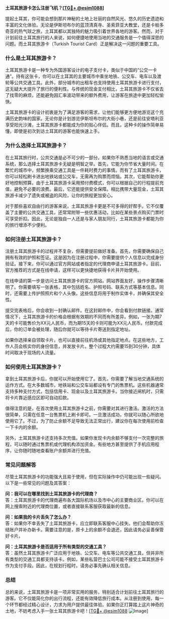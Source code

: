 **土耳其旅游卡怎么注册飞机？[[TG💪+ @esim1088](https://t.me/s/esim1088)]**

提起土耳其，你可能会想到那片神秘的土地上壮丽的自然风光、悠久的历史遗迹和丰富的文化体验。无论是伊斯坦布尔的蓝顶清真寺、圣索菲亚大教堂，还是卡帕多奇亚的热气球之旅，土耳其都以其独特的魅力吸引着世界各地的游客。然而，对于计划前往土耳其旅行的人来说，如何便捷地使用当地的交通服务是一个值得深思的问题。而土耳其旅游卡（Turkish Tourist Card）正是解决这一问题的重要工具。

### 什么是土耳其旅游卡？

土耳其旅游卡是一种专为外国游客设计的电子支付卡，类似于中国的“公交一卡通”。持有这张卡，你可以在土耳其的主要城市中乘坐地铁、公交车、电车以及渡轮等公共交通工具。此外，部分城市的出租车也支持使用土耳其旅游卡进行支付，这无疑大大提升了旅行的便利性。与传统的现金支付相比，土耳其旅游卡不仅省去了找零的麻烦，还能避免因汇率波动带来的额外费用，让游客在旅途中更加轻松愉快。

土耳其旅游卡的设计初衷是为了满足游客的需求，让他们能够更方便地游览这个充满历史韵味的国家。无论你是计划游览伊斯坦布尔的大街小巷，还是前往安塔利亚享受阳光沙滩，土耳其旅游卡都能成为你的贴心伴侣。而且，这种卡的操作简单易懂，即使是初次到访土耳其的游客也能快速上手。

### 为什么选择土耳其旅游卡？

在土耳其旅行时，公共交通是必不可少的一部分。如果你不熟悉当地的语言或交通系统，那么选择土耳其旅游卡无疑是明智之举。首先，它能为你节省大量时间。在繁忙的城市中，频繁换乘交通工具是一件耗时费力的事情。而有了土耳其旅游卡，你可以轻松刷卡进出地铁站或公交车，无需再为购票而烦恼。其次，它能帮助你更好地控制预算。由于土耳其旅游卡采用预付费模式，你可以根据自己的行程提前充值，避免不必要的浪费。最后，它还能提供安全保障。相比携带大量现金，土耳其旅游卡减少了遗失或被盗的风险，让你的旅程更加安心。

对于那些喜欢自由行的游客来说，土耳其旅游卡更是不可多得的好帮手。它不仅覆盖了主要的公共交通工具，还常常附带一些优惠活动，比如在某些景点购买门票时可享受折扣。因此，无论是独自一人还是与家人朋友同行，土耳其旅游卡都能为你的旅行增添不少便利。

### 如何注册土耳其旅游卡？

注册土耳其旅游卡的过程并不复杂，但需要提前做好准备。首先，你需要确保自己拥有有效的护照和签证。这是因为在注册过程中，你需要提供个人信息以完成身份验证。接下来，你可以通过官方网站或者指定的代理商申请土耳其旅游卡。目前，官方推荐的方式是在线申请，这样可以更快捷地获得卡片并开始使用。

在线申请的第一步是访问土耳其旅游卡的官方网站。网站界面友好，操作步骤清晰明了。你需要填写一张表格，其中包括姓名、护照号码、联系方式等基本信息。同时，还需要上传护照照片和个人头像。这些信息将用于制作实体卡，并确保其安全性。

提交完表格后，你会收到一封确认邮件。在这封邮件中，你会看到付款链接。通常情况下，土耳其旅游卡的价格会根据有效期的不同而有所差异。例如，一张为期7天的卡可能售价为XX元人民币，而为期15天的卡则可能为XX元人民币。付款完成后，你的订单会被处理，随后你就可以等待卡片寄送到指定地址。

如果你选择亲自领取卡片，也可以直接前往机场或其他指定地点。在这些地方，工作人员会核实你的身份信息，并发放卡片。整个过程大约需要15到30分钟，具体时间取决于现场的人流量。

### 如何使用土耳其旅游卡？

拿到土耳其旅游卡后，你就可以开始使用它了。首先，你需要了解当地交通系统的运作方式。在大多数城市，地铁站和公交车站都设有专门的售票机。这些机器通常支持多种支付方式，包括信用卡、现金以及土耳其旅游卡。当你接近闸机时，只需将卡片靠近感应区即可自动扣款。

值得注意的是，在首次使用土耳其旅游卡之前，你需要对其进行激活。激活的方法很简单，只需在任意一台售票机上刷卡即可。一旦激活成功，你就可以随心所欲地使用它了。不过，为了防止余额不足导致无法正常出行，建议你在每次使用前检查一下卡内的余额。

另外，土耳其旅游卡还支持多次充值。如果你发现卡内余额不够支付一次完整的旅程，可以随时通过售票机或代理机构添加资金。有些地方甚至提供了手机应用程序，让你随时随地查看账户余额并进行充值。

### 常见问题解答

尽管土耳其旅游卡的功能强大且易于使用，但在实际操作中仍可能出现一些疑问。以下是一些常见的问题及其答案：

**问：我可以在哪里找到土耳其旅游卡的代理商？**  
答：土耳其旅游卡的代理商遍布各大国际机场以及市中心的主要商业区。你可以在网上搜索附近的代理商位置，或者直接联系客服获取最新的信息。

**问：如果我的卡片丢失了怎么办？**  
答：如果你不幸丢失了土耳其旅游卡，应立即联系客服中心挂失。他们会帮助你冻结账户并补办新卡。需要注意的是，原卡上的余额不会退还，因此请务必妥善保管好卡片。

**问：土耳其旅游卡是否适用于所有类型的交通工具？**  
答：虽然土耳其旅游卡广泛应用于地铁、公交车、电车等公共交通工具，但并非所有类型的交通工具都支持该卡。例如，某些私营巴士公司可能不接受土耳其旅游卡作为支付手段。因此，在规划行程时，请务必事先确认相关信息。

### 总结

总的来说，土耳其旅游卡是一项非常实用的服务，特别适合计划前往土耳其旅行的游客。它不仅能简化你的出行流程，还能有效降低旅行成本。从注册到使用，每一个环节都经过精心设计，力求为用户提供最佳体验。如果你正打算踏上这片神奇的土地，不妨考虑入手一张土耳其旅游卡吧！[[TG💪+ @esim1088](https://t.me/s/esim1088) ![Image](https://i.postimg.cc/4NQfJmqS/Snipaste-2025-05-13-00-14-12.png)]